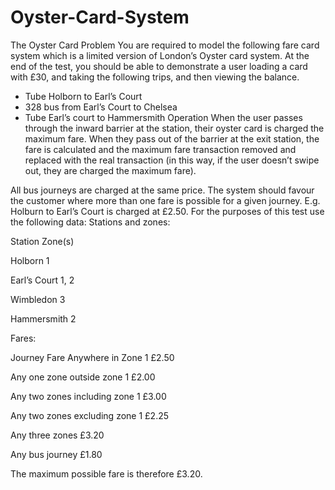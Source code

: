 # Oyster-Card-System

The Oyster Card Problem
You are required to model the following fare card system which is a limited version of
London’s Oyster card system. At the end of the test, you should be able to demonstrate a
user loading a card with £30, and taking the following trips, and then viewing the balance.
- Tube Holborn to Earl’s Court
- 328 bus from Earl’s Court to Chelsea
- Tube Earl’s court to Hammersmith
Operation
When the user passes through the inward barrier at the station, their oyster card is charged
the maximum fare.
When they pass out of the barrier at the exit station, the fare is calculated and the maximum
fare transaction removed and replaced with the real transaction (in this way, if the user
doesn’t swipe out, they are charged the maximum fare).

All bus journeys are charged at the same price.
The system should favour the customer where more than one fare is possible for a given
journey. E.g. Holburn to Earl’s Court is charged at £2.50.
For the purposes of this test use the following data:
Stations and zones:

Station Zone(s)

Holborn 1

Earl’s Court 1, 2

Wimbledon 3

Hammersmith 2


Fares:

Journey Fare
Anywhere in Zone 1 £2.50

Any one zone outside zone 1 £2.00

Any two zones including zone 1 £3.00

Any two zones excluding zone 1 £2.25

Any three zones £3.20

Any bus journey £1.80

The maximum possible fare is therefore £3.20.
